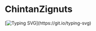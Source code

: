 # ChintanZignuts

[![Typing SVG](https://readme-typing-svg.demolab.com?font=Fira+Code&pause=1000&color=9A9C91&width=435&lines=Hello+World+!!!)](https://git.io/typing-svg)
